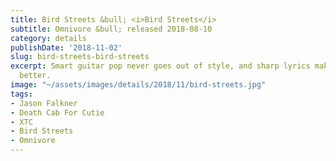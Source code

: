 ```yaml
---
title: Bird Streets &bull; <i>Bird Streets</i>
subtitle: Omnivore &bull; released 2018-08-10
category: details
publishDate: '2018-11-02'
slug: bird-streets-bird-streets
excerpt: Smart guitar pop never goes out of style, and sharp lyrics make it all the
  better.
image: "~/assets/images/details/2018/11/bird-streets.jpg"
tags:
- Jason Falkner
- Death Cab For Cutie
- XTC
- Bird Streets
- Omnivore
---
```


